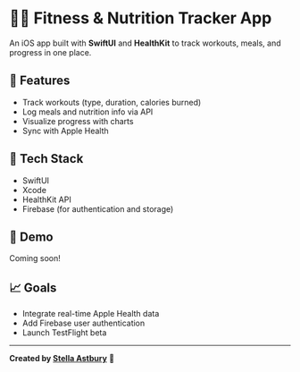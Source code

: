 # 🏋️‍♀️ Fitness & Nutrition Tracker App

An iOS app built with **SwiftUI** and **HealthKit** to track workouts, meals, and progress in one place.

## 🚀 Features
- Track workouts (type, duration, calories burned)
- Log meals and nutrition info via API
- Visualize progress with charts
- Sync with Apple Health

## 🧠 Tech Stack
- SwiftUI
- Xcode
- HealthKit API
- Firebase (for authentication and storage)

## 📱 Demo
Coming soon!

## 📈 Goals
- Integrate real-time Apple Health data
- Add Firebase user authentication
- Launch TestFlight beta

---

**Created by [Stella Astbury](https://github.com/st3llaa)** 💫
